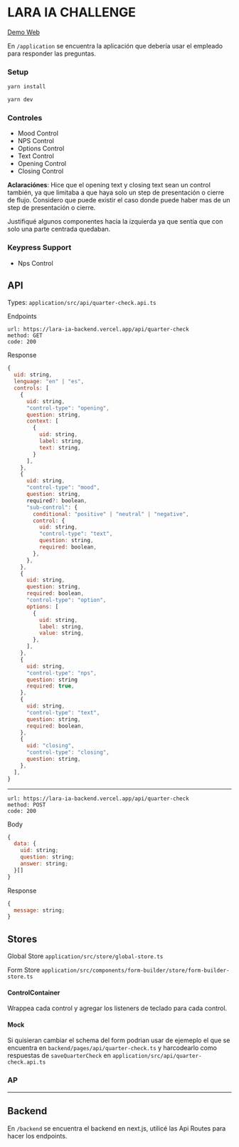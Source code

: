 # LARA IA CHALLENGE

[Demo Web](https://lara-ia.vercel.app/)

En `/application` se encuentra la aplicación que debería usar el empleado para responder las preguntas.

### Setup
```sh
yarn install
```

```sh
yarn dev
```

### Controles
- Mood Control
- NPS Control
- Options Control
- Text Control
- Opening Control
- Closing Control 

**Aclaraciónes**: 
Hice que el opening text y closing text sean un control también, ya que limitaba a que haya solo un step de presentación o cierre de flujo. Considero que puede existir el caso donde puede haber mas de un step de presentación o cierre. 

Justifiqué algunos componentes hacia la izquierda ya que sentía que con solo una parte centrada quedaban.

### Keypress Support
- Nps Control

## API

Types: `application/src/api/quarter-check.api.ts`

Endpoints

```
url: https://lara-ia-backend.vercel.app/api/quarter-check
method: GET
code: 200
```
Response
```js
{
  uid: string,
  lenguage: "en" | "es",
  controls: [
    {
      uid: string,
      "control-type": "opening",
      question: string,
      context: [
        {
          uid: string,
          label: string,
          text: string,
        }
      ],
    },
    {
      uid: string,
      "control-type": "mood",
      question: string,
      required?: boolean,
      "sub-control": {
        conditional: "positive" | "neutral" | "negative",
        control: {
          uid: string,
          "control-type": "text",
          question: string,
          required: boolean,
        },
      },
    },
    {
      uid: string,
      question: string,
      required: boolean,
      "control-type": "option",
      options: [
        {
          uid: string,
          label: string,
          value: string,
        },
      ],
    },
    {
      uid: string,
      "control-type": "nps",
      question: string
      required: true,
    },
    {
      uid: string,
      "control-type": "text",
      question: string,
      required: boolean,
    },
    {
      uid: "closing",
      "control-type": "closing",
      question: string,
    },
  ],
}
```
---------
```
url: https://lara-ia-backend.vercel.app/api/quarter-check
method: POST
code: 200
```

Body

```js
{
  data: {
    uid: string;
    question: string;
    answer: string;
  }[] 
}
```

Response

```js
{
  message: string;
}
```

## Stores
Global Store
`application/src/store/global-store.ts`

Form Store
`application/src/components/form-builder/store/form-builder-store.ts`



#### ControlContainer
Wrappea cada control y agregar los listeners de teclado para cada control.


#### Mock 
Si quisieran cambiar el schema del form podrian usar de ejemeplo el que se encuentra en 
`backend/pages/api/quarter-check.ts`
y harcodearlo como respuestas de `saveQuarterCheck` en 
`application/src/api/quarter-check.api.ts`


### AP



----------------

## Backend
En `/backend` se encuentra el backend en next.js, utilicé las Api Routes para hacer los endpoints.

